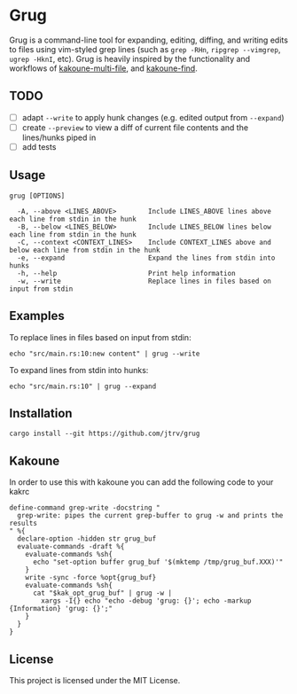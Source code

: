 # Grug

Grug is a command-line tool for expanding, editing, diffing, and writing edits to files using vim-styled grep lines (such as `grep -RHn`, `ripgrep --vimgrep`, `ugrep -HknI`, etc).
Grug is heavily inspired by the functionality and workflows of [kakoune-multi-file](https://github.com/natasky/kakoune-multi-file), and [kakoune-find](https://github.com/occivink/kakoune-find).

## TODO

- [ ] adapt `--write` to apply hunk changes (e.g. edited output from `--expand`)
- [ ] create `--preview` to view a diff of current file contents and the lines/hunks piped in
- [ ] add tests

## Usage

```
grug [OPTIONS]

  -A, --above <LINES_ABOVE>        Include LINES_ABOVE lines above each line from stdin in the hunk
  -B, --below <LINES_BELOW>        Include LINES_BELOW lines below each line from stdin in the hunk
  -C, --context <CONTEXT_LINES>    Include CONTEXT_LINES above and below each line from stdin in the hunk
  -e, --expand                     Expand the lines from stdin into hunks
  -h, --help                       Print help information
  -w, --write                      Replace lines in files based on input from stdin
```

## Examples

To replace lines in files based on input from stdin:

```
echo "src/main.rs:10:new content" | grug --write
```

To expand lines from stdin into hunks:

```
echo "src/main.rs:10" | grug --expand
```

## Installation

```
cargo install --git https://github.com/jtrv/grug
```

## Kakoune

In order to use this with kakoune you can add the following code to your kakrc

```
define-command grep-write -docstring "
  grep-write: pipes the current grep-buffer to grug -w and prints the results
" %{
  declare-option -hidden str grug_buf
  evaluate-commands -draft %{
    evaluate-commands %sh{
      echo "set-option buffer grug_buf '$(mktemp /tmp/grug_buf.XXX)'"
    }
    write -sync -force %opt{grug_buf}
    evaluate-commands %sh{
      cat "$kak_opt_grug_buf" | grug -w |
        xargs -I{} echo "echo -debug 'grug: {}'; echo -markup {Information} 'grug: {}';"
    }
  }
}
```

## License

This project is licensed under the MIT License.
